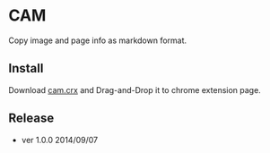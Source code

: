 # CAM
Copy image and page info as markdown format.

## Install
Download [cam.crx](https://github.com/hotchemi/CAM/raw/master/pkg/cam.crx) and Drag-and-Drop it to chrome extension page.

## Release
- ver 1.0.0 2014/09/07
